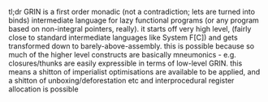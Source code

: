 tl;dr GRIN is a first order monadic (not a contradiction; lets are turned into binds) intermediate language 
for lazy functional programs (or any program based on non-integral pointers, really). it starts off very high 
level, (fairly close to standard intermediate languages like System F[C]) and gets transformed down to 
barely-above-assembly. this is possible because so much of the higher level constructs are basically 
mneumonics - e.g. closures/thunks are easily expressible in terms of low-level GRIN. this means a shitton of 
imperialist optimisations are available to be applied, and a shitton of unboxing/deforestation etc and 
interprocedural register allocation is possible
